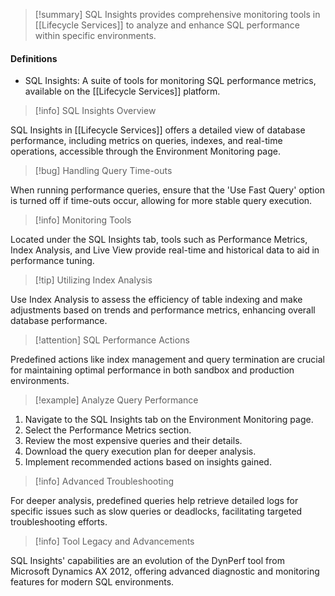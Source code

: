 >[!summary]
>SQL Insights provides comprehensive monitoring tools in [[Lifecycle Services]] to analyze and enhance SQL performance within specific environments.

#### Definitions
- SQL Insights: A suite of tools for monitoring SQL performance metrics, available on the [[Lifecycle Services]] platform.

>[!info] SQL Insights Overview

SQL Insights in [[Lifecycle Services]] offers a detailed view of database performance, including metrics on queries, indexes, and real-time operations, accessible through the Environment Monitoring page.

>[!bug] Handling Query Time-outs

When running performance queries, ensure that the 'Use Fast Query' option is turned off if time-outs occur, allowing for more stable query execution.

>[!info] Monitoring Tools

Located under the SQL Insights tab, tools such as Performance Metrics, Index Analysis, and Live View provide real-time and historical data to aid in performance tuning.

>[!tip] Utilizing Index Analysis

Use Index Analysis to assess the efficiency of table indexing and make adjustments based on trends and performance metrics, enhancing overall database performance.

>[!attention] SQL Performance Actions

Predefined actions like index management and query termination are crucial for maintaining optimal performance in both sandbox and production environments.

>[!example] Analyze Query Performance

1. Navigate to the SQL Insights tab on the Environment Monitoring page.
2. Select the Performance Metrics section.
3. Review the most expensive queries and their details.
4. Download the query execution plan for deeper analysis.
5. Implement recommended actions based on insights gained.

>[!info] Advanced Troubleshooting

For deeper analysis, predefined queries help retrieve detailed logs for specific issues such as slow queries or deadlocks, facilitating targeted troubleshooting efforts.

>[!info] Tool Legacy and Advancements

SQL Insights' capabilities are an evolution of the DynPerf tool from Microsoft Dynamics AX 2012, offering advanced diagnostic and monitoring features for modern SQL environments.